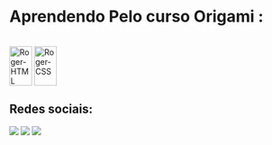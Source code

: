 ﻿## <h1><strong>Aprendendo Pelo curso Origami : </strong></h1> 
 <div style="display: inline_block"><br>
 <img align="center" alt="Roger-HTML" height="70" width="40" src="https://cdn.jsdelivr.net/gh/devicons/devicon/icons/html5/html5-original-wordmark.svg">
 <img align="center" alt="Roger-CSS" height="70" width="40" src="https://cdn.jsdelivr.net/gh/devicons/devicon/icons/css3/css3-original-wordmark.svg">
  </div>

  ## Redes sociais:
<div> 
  <a href="https://www.instagram.com/rogerpalma_/?utm_medium" target="_blank"><img src="https://img.shields.io/badge/-Instagram-%23E4405F?style=for-the-badge&logo=instagram&logoColor=white" target="_blank"></a>
  <a href = "mailto:rogerdapalma@gmail.com"><img src="https://img.shields.io/badge/-Gmail-%23333?style=for-the-badge&logo=gmail&logoColor=white" target="_blank"></a>
  <a href="https://www.linkedin.com/in/roger-palma-1b357225b/" target="_blank"><img src="https://img.shields.io/badge/-LinkedIn-%230077B5?style=for-the-badge&logo=linkedin&logoColor=white" target="_blank"></a> 
</div>
